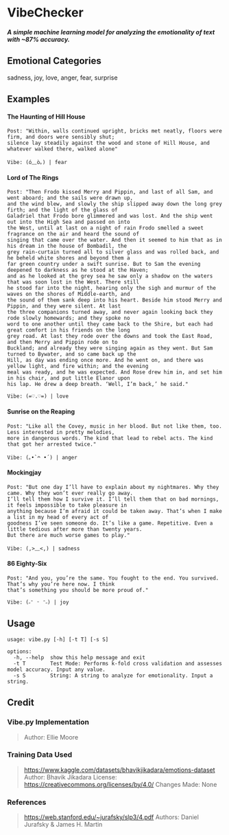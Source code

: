 # VibeChecker
##### *A simple machine learning model for analyzing the emotionality of text with ~87% accuracy.*

## Emotional Categories
sadness, joy, love, anger, fear, surprise

## Examples

#### The Haunting of Hill House
```
Post: "Within, walls continued upright, bricks met neatly, floors were firm, and doors were sensibly shut;
silence lay steadily against the wood and stone of Hill House, and whatever walked there, walked alone"

Vibe: (ó﹏ò｡) | fear
```

#### Lord of The Rings
```
Post: "Then Frodo kissed Merry and Pippin, and last of all Sam, and went aboard; and the sails were drawn up,
and the wind blew, and slowly the ship slipped away down the long grey firth; and the light of the glass of
Galadriel that Frodo bore glimmered and was lost. And the ship went out into the High Sea and passed on into
the West, until at last on a night of rain Frodo smelled a sweet fragrance on the air and heard the sound of
singing that came over the water. And then it seemed to him that as in his dream in the house of Bombadil, the
grey rain-curtain turned all to silver glass and was rolled back, and he beheld white shores and beyond them a
far green country under a swift sunrise. But to Sam the evening deepened to darkness as he stood at the Haven;
and as he looked at the grey sea he saw only a shadow on the waters that was soon lost in the West. There still
he stood far into the night, hearing only the sigh and murmur of the waves on the shores of Middle-earth, and
the sound of them sank deep into his heart. Beside him stood Merry and Pippin, and they were silent. At last
the three companions turned away, and never again looking back they rode slowly homewards; and they spoke no
word to one another until they came back to the Shire, but each had great comfort in his friends on the long
grey road. At last they rode over the downs and took the East Road, and then Merry and Pippin rode on to
Buckland; and already they were singing again as they went. But Sam turned to Bywater, and so came back up the
Hill, as day was ending once more. And he went on, and there was yellow light, and fire within; and the evening
meal was ready, and he was expected. And Rose drew him in, and set him in his chair, and put little Elanor upon
his lap. He drew a deep breath. ‘Well, I’m back,’ he said."

Vibe: (=♡.♡=) | love
```

#### Sunrise on the Reaping
```
Post: "Like all the Covey, music in her blood. But not like them, too. Less interested in pretty melodies,
more in dangerous words. The kind that lead to rebel acts. The kind that got her arrested twice."

Vibe: (｡•̀ ᴖ •́ ) | anger
```

#### Mockingjay
```
Post: "But one day I’ll have to explain about my nightmares. Why they came. Why they won’t ever really go away.
I’ll tell them how I survive it. I’ll tell them that on bad mornings, it feels impossible to take pleasure in
anything because I’m afraid it could be taken away. That’s when I make a list in my head of every act of
goodness I’ve seen someone do. It’s like a game. Repetitive. Even a little tedious after more than twenty years.
But there are much worse games to play."

Vibe: (,>﹏<,) | sadness
```

#### 86 Eighty-Six
```
Post: "And you, you’re the same. You fought to the end. You survived. That’s why you’re here now. I think
that’s something you should be more proud of."

Vibe: (˶ᵔ ᵕ ᵔ˶) | joy
```

## Usage
```
usage: vibe.py [-h] [-t T] [-s S]

options:
  -h, --help  show this help message and exit
  -t T        Test Mode: Performs k-fold cross validation and assesses model accuracy. Input any value.
  -s S        String: A string to analyze for emotionality. Input a string.
```

## Credit

### Vibe.py Implementation
>Author: Ellie Moore

### Training Data Used
>https://www.kaggle.com/datasets/bhavikjikadara/emotions-dataset
>Author: Bhavik Jikadara
>License: https://creativecommons.org/licenses/by/4.0/
>Changes Made: None

### References
>https://web.stanford.edu/~jurafsky/slp3/4.pdf
>Authors: Daniel Jurafsky & James H. Martin
